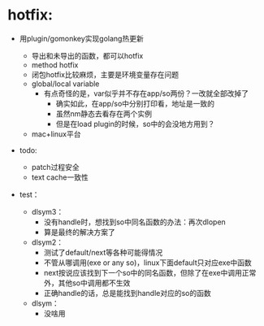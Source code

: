 
# hotfix:
- 用plugin/gomonkey实现golang热更新
  - 导出和未导出的函数，都可以hotfix
  - method hotfix
  - 闭包hotfix比较麻烦，主要是环境变量存在问题
  - global/local variable
    - 有点奇怪的是，var似乎并不存在app/so两份？一改就全部改掉了
      - 确实如此，在app/so中分别打印看，地址是一致的
      - 虽然nm静态去看存在两个实例
      - 但是在load plugin的时候，so中的会没地方用到？
  - mac+linux平台
- todo:
  - patch过程安全
  - text cache一致性


- test：
    - dlsym3：
        - 没有handle时，想找到so中同名函数的办法：再次dlopen
        - 算是最终的解决方案了
    - dlsym2：
        - 测试了default/next等各种可能得情况
        - 不管从哪调用(exe or any so)，linux下面default只对应exe中函数
        - next按说应该找到下一个so中的同名函数，但除了在exe中调用正常外，其他so中调用都不生效
        - 正确handle的话，总是能找到handle对应的so的函数
    - dlsym：
        - 没啥用

